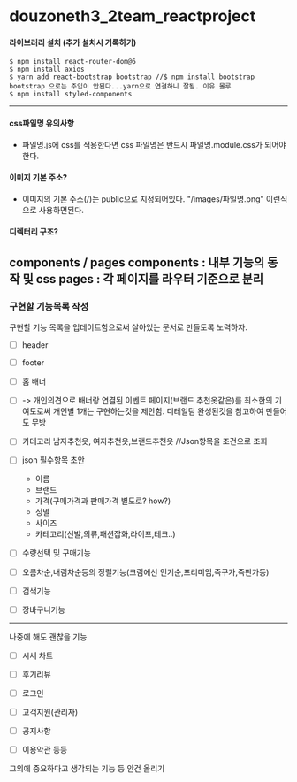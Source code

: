 # douzoneth3_2team_reactproject
#### 라이브러리 설치 (추가 설치시 기록하기)
```
$ npm install react-router-dom@6
$ npm install axios
$ yarn add react-bootstrap bootstrap //$ npm install bootstrap bootstrap 으로는 주입이 안된다...yarn으로 연결하니 잘됨. 이유 몰루
$ npm install styled-components 
```
---
#### css파일명 유의사항
- 파일명.js에 css를 적용한다면 css 파일명은 반드시 파일명.module.css가 되어야 한다.

#### 이미지 기본 주소?
- 이미지의 기본 주소(/)는 public으로 지정되어있다. "/images/파일명.png" 이런식으로 사용하면된다.

#### 디렉터리 구조?
components / pages
components : 내부 기능의 동작 및 css
pages : 각 페이지를 라우터 기준으로 분리
---
### 구현할 기능목록 작성
구현할 기능 목록을 업데이트함으로써 살아있는 문서로 만들도록 노력하자.

- [ ] header 
- [ ] footer
- [ ] 홈 배너 
- [ ] -> 개인의견으로 배너랑 연결된 이벤트 페이지(브랜드 추천옷같은)를 최소한의 기여도로써 개인별 1개는 구현하는것을 제안함. 디테일팀 완성된것을 참고하여 만들어도 무방

- [ ] 카테고리
남자추천옷, 여자추천옷,브랜드추천옷
//Json항목을 조건으로 조회

- [ ] json 필수항목 초안
    - 이름
    - 브랜드
    - 가격(구매가격과 판매가격 별도로? how?)
    - 성별
    - 사이즈
    - 카테고리(신발,의류,패션잡화,라이프,테크..)

- [ ] 수량선택 및 구매기능
- [ ] 오름차순,내림차순등의 정렬기능(크림에선 인기순,프리미엄,즉구가,즉판가등)
- [ ] 검색기능
- [ ] 장바구니기능

----------------------

나중에 해도 괜찮을 기능
- [ ] 시세 차트
- [ ] 후기리뷰
- [ ] 로그인
- [ ] 고객지원(관리자)
- [ ] 공지사항
- [ ] 이용약관 등등


그외에 중요하다고 생각되는 기능 등
안건 올리기
